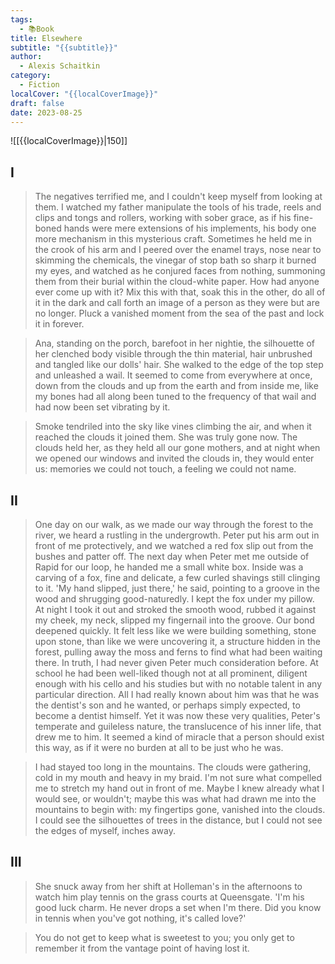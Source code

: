 ```yaml
---
tags:
  - 📚Book
title: Elsewhere
subtitle: "{{subtitle}}"
author:
  - Alexis Schaitkin
category:
  - Fiction
localCover: "{{localCoverImage}}"
draft: false
date: 2023-08-25
---
```


![[{{localCoverImage}}|150]]



## I

> The negatives terrified me, and I couldn't keep myself from looking at them. I watched my father manipulate the tools of his trade, reels and clips and tongs and rollers, working with sober grace, as if his fine-boned hands were mere extensions of his implements, his body one more mechanism in this mysterious craft. Sometimes he held me in the crook of his arm and I peered over the enamel trays, nose near to skimming the chemicals, the vinegar of stop bath so sharp it burned my eyes, and watched as he conjured faces from nothing, summoning them from their burial within the cloud-white paper. How had anyone ever come up with it? Mix this with that, soak this in the other, do all of it in the dark and call forth an image of a person as they were but are no longer. Pluck a vanished moment from the sea of the past and lock it in forever.

> Ana, standing on the porch, barefoot in her nightie, the silhouette of her clenched body visible through the thin material, hair unbrushed and tangled like our dolls' hair. She walked to the edge of the top step and unleashed a wail. It seemed to come from everywhere at once, down from the clouds and up from the earth and from inside me, like my bones had all along been tuned to the frequency of that wail and had now been set vibrating by it.

> Smoke tendriled into the sky like vines climbing the air, and when it reached the clouds it joined them. She was truly gone now. The clouds held her, as they held all our gone mothers, and at night when we opened our windows and invited the clouds in, they would enter us: memories we could not touch, a feeling we could not name.

## II

> One day on our walk, as we made our way through the forest to the river, we heard a rustling in the undergrowth. Peter put his arm out in front of me protectively, and we watched a red fox slip out from the bushes and patter off. The next day when Peter met me outside of Rapid for our loop, he handed me a small white box. Inside was a carving of a fox, fine and delicate, a few curled shavings still clinging to it. 'My hand slipped, just there,' he said, pointing to a groove in the wood and shrugging good-naturedly. I kept the fox under my pillow. At night I took it out and stroked the smooth wood, rubbed it against my cheek, my neck, slipped my fingernail into the groove. Our bond deepened quickly. It felt less like we were building something, stone upon stone, than like we were uncovering it, a structure hidden in the forest, pulling away the moss and ferns to find what had been waiting there. In truth, I had never given Peter much consideration before. At school he had been well-liked though not at all prominent, diligent enough with his cello and his studies but with no notable talent in any particular direction. All I had really known about him was that he was the dentist's son and he wanted, or perhaps simply expected, to become a dentist himself. Yet it was now these very qualities, Peter's temperate and guileless nature, the translucence of his inner life, that drew me to him. It seemed a kind of miracle that a person should exist this way, as if it were no burden at all to be just who he was.

> I had stayed too long in the mountains. The clouds were gathering, cold in my mouth and heavy in my braid. I'm not sure what compelled me to stretch my hand out in front of me. Maybe I knew already what I would see, or wouldn't; maybe this was what had drawn me into the mountains to begin with: my fingertips gone, vanished into the clouds. I could see the silhouettes of trees in the distance, but I could not see the edges of myself, inches away.

## III

> She snuck away from her shift at Holleman's in the afternoons to watch him play tennis on the grass courts at Queensgate. 'I'm his good luck charm. He never drops a set when I'm there. Did you know in tennis when you've got nothing, it's called love?'

> You do not get to keep what is sweetest to you; you only get to remember it from the vantage point of having lost it.